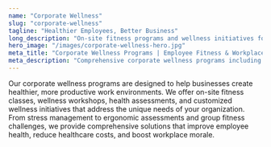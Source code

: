 ```yaml
---
name: "Corporate Wellness"
slug: "corporate-wellness"
tagline: "Healthier Employees, Better Business"
long_description: "On-site fitness programs and wellness initiatives for businesses. Improve employee health, reduce stress, and boost productivity with customized corporate wellness solutions."
hero_image: "/images/corporate-wellness-hero.jpg"
meta_title: "Corporate Wellness Programs | Employee Fitness & Workplace Health"
meta_description: "Comprehensive corporate wellness programs including on-site fitness classes, health workshops, and wellness initiatives for improved employee health and productivity."
---
```

Our corporate wellness programs are designed to help businesses create healthier, more productive work environments. We offer on-site fitness classes, wellness workshops, health assessments, and customized wellness initiatives that address the unique needs of your organization. From stress management to ergonomic assessments and group fitness challenges, we provide comprehensive solutions that improve employee health, reduce healthcare costs, and boost workplace morale.
